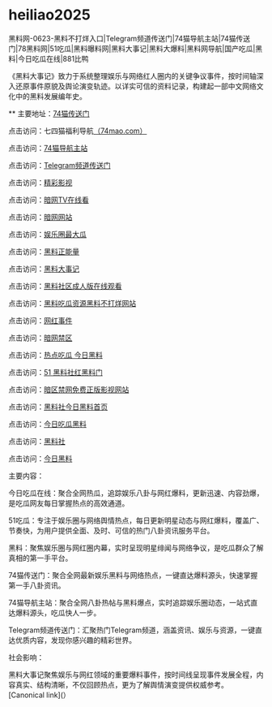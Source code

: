 # heiliao2025
黑料网-0623-黑料不打烊入口|Telegram频道传送门|74猫导航主站|74猫传送门|78黑料网|51吃瓜|黑料曝料网|黑料大事记|黑料大爆料|黑料网导航|国产吃瓜|黑料|今日吃瓜在线|881比鸭

《黑料大事记》致力于系统整理娱乐与网络红人圈内的关键争议事件，按时间轴深入还原事件原貌及舆论演变轨迹。以详实可信的资料记录，构建起一部中文网络文化中的黑料发展编年史。

** 主要地址：<a href="https://74mao.com/">74猫传送门</a>

点击访问：七四猫福利导航<a href="https://74mao.com/">（74mao.com）</a>

点击访问：<a href="https://74mao.com/">74猫导航主站</a>

点击访问：<a href="https://74mao.com/">Telegram频道传送门</a>

点击访问：<a href="https://hj-216.pages.dev/">精彩影视</a>

点击访问：<a href="https://aw9-22.pages.dev/">暗网TV在线看</a>

点击访问：<a href="https://aw10-16.pages.dev/">暗网网站</a>

点击访问：<a href="https://hl399.pages.dev/">娱乐圈最大瓜</a>

点击访问：<a href="https://cg8-12.pages.dev/">黑料正能量</a>

点击访问：<a href="https://hl429.pages.dev/">黑料大事记</a>

点击访问：<a href="https://hl458.pages.dev/">黑料社区成人版在线观看</a>

点击访问：<a href="https://hl427.pages.dev/">黑料吃瓜资源黑料不打烊网站</a>

点击访问：<a href="https://hl436.pages.dev/">网红事件</a>

点击访问：<a href="https://aw4-17.pages.dev/">暗网禁区</a>

点击访问：<a href="https://hl426.pages.dev/">热点吃瓜 今日黑料</a>

点击访问：<a href="https://hl459.pages.dev/">51 黑料社红黑料门</a>

点击访问：<a href="https://aw5-18.pages.dev/">暗区禁网免费正版影视网站</a>

点击访问：<a href="https://hl415.pages.dev/">黑料社今日黑料首页</a>

点击访问：<a href="https://hl446.pages.dev/">今日吃瓜黑料</a>

点击访问：<a href="https://hl454.pages.dev/">黑料社</a>

点击访问：<a href="https://hl453.pages.dev/">今日黑料</a>

主要内容：

今日吃瓜在线：聚合全网热瓜，追踪娱乐八卦与网红爆料，更新迅速、内容劲爆，是吃瓜网友每日掌握热点的高效通道。

51吃瓜：专注于娱乐圈与网络舆情热点，每日更新明星动态与网红爆料，覆盖广、节奏快，为用户提供全面、及时、可信的热门八卦资讯服务平台。

黑料：聚焦娱乐圈与网红圈内幕，实时呈现明星绯闻与网络争议，是吃瓜群众了解真相的第一手平台。

74猫传送门：聚合全网最新娱乐黑料与网络热点，一键直达爆料源头，快速掌握第一手八卦资讯。

74猫导航主站：聚合全网八卦热帖与黑料爆点，实时追踪娱乐圈动态，一站式直达爆料源头，吃瓜快人一步。

Telegram频道传送门：汇聚热门Telegram频道，涵盖资讯、娱乐与资源，一键直达优质内容，发现你感兴趣的精彩世界。

社会影响：

黑料大事记聚焦娱乐与网红领域的重要爆料事件，按时间线呈现事件发展全程，内容真实、结构清晰，不仅回顾热点，更为了解舆情演变提供权威参考。
[Canonical link](）
